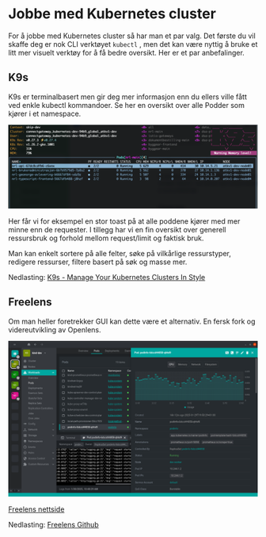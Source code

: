 # Jobbe med Kubernetes cluster

For å jobbe med Kubernetes cluster så har man et par valg. Det første du vil skaffe deg er nok CLI verktøyet `kubectl` , men det kan være nyttig å bruke et litt mer visuelt verktøy
for å få bedre oversikt. Her er et par anbefalinger.

## K9s

K9s er terminalbasert men gir deg mer informasjon enn du ellers ville fått ved enkle kubectl kommandoer. Se her en oversikt over alle Podder som kjører i et namespace.

![k9s](images/image-20231004-082720.png)

Her får vi for eksempel en stor toast på at alle poddene kjører med mer minne enn de requester. I tillegg har vi en fin oversikt over generell ressursbruk og forhold mellom
request/limit og faktisk bruk.

Man kan enkelt sortere på alle felter, søke på vilkårlige ressurstyper, redigere ressurser, filtere basert på søk og masse mer.

Nedlasting: [K9s - Manage Your Kubernetes Clusters In Style](https://k9scli.io/)

## Freelens

Om man heller foretrekker GUI kan dette være et alternativ. En fersk fork og videreutvikling av Openlens.

![Freelens](images/freelens-linux.png)

[Freelens nettside](https://freelensapp.github.io)

Nedlasting: [Freelens Github](https://github.com/freelensapp/freelens/releases)
